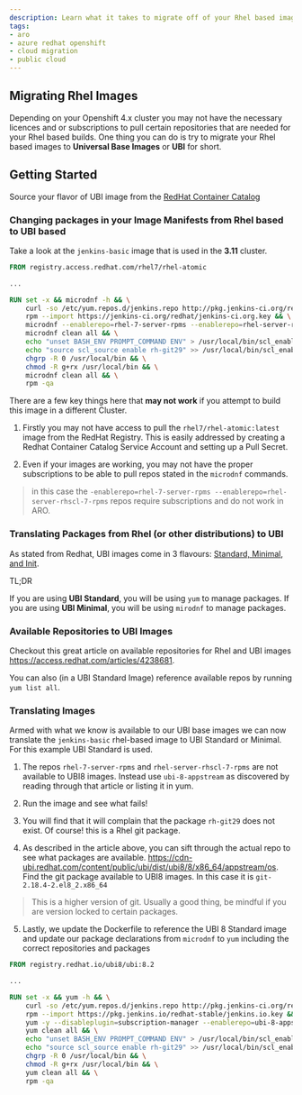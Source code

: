 ```yaml
---
description: Learn what it takes to migrate off of your Rhel based images.
tags:
- aro
- azure redhat openshift
- cloud migration
- public cloud
---
```

## Migrating Rhel Images

Depending on your Openshift 4.x cluster you may not have the necessary licences and or subscriptions to pull certain repositories that are needed for your
Rhel based builds. One thing you can do is try to migrate your Rhel based images to __Universal Base Images__ or __UBI__ for short. 


## Getting Started

Source your flavor of UBI image from the [RedHat Container Catalog](https://catalog.redhat.com/software/container-stacks/detail/5ec53f50ef29fd35586d9a56)

### Changing packages in your Image Manifests from Rhel based to UBI based

Take a look at the `jenkins-basic` image that is used in the __3.11__ cluster. 

```Dockerfile
FROM registry.access.redhat.com/rhel7/rhel-atomic

...

RUN set -x && microdnf -h && \
    curl -so /etc/yum.repos.d/jenkins.repo http://pkg.jenkins-ci.org/redhat-stable/jenkins.repo && \
    rpm --import https://jenkins-ci.org/redhat/jenkins-ci.org.key && \
    microdnf --enablerepo=rhel-7-server-rpms --enablerepo=rhel-server-rhscl-7-rpms --enablerepo=jenkins install which gpg java-1.8.0-openjdk-devel shadow-utils "jenkins-$JENKINS_VERSION" zip unzip bzip2 rsync elfutils rh-git29 --nodocs && \
    microdnf clean all && \
    echo "unset BASH_ENV PROMPT_COMMAND ENV" > /usr/local/bin/scl_enable && \
    echo "source scl_source enable rh-git29" >> /usr/local/bin/scl_enable && \
    chgrp -R 0 /usr/local/bin && \
    chmod -R g+rx /usr/local/bin && \
    microdnf clean all && \
    rpm -qa
```

There are a few key things here that __may not work__ if you attempt to build this image in a different Cluster. 

1. Firstly you may not have access to pull the `rhel7/rhel-atomic:latest` image from the RedHat Registry. This is easily addressed by creating a Redhat Container Catalog
Service Account and setting up a Pull Secret. 

2. Even if your images are working, you may not have the proper subscriptions to be able to pull repos stated in the `microdnf` commands. 
> in this case the `-enablerepo=rhel-7-server-rpms --enablerepo=rhel-server-rhscl-7-rpms` repos require subscriptions and do not work in ARO.

### Translating Packages from Rhel (or other distributions) to UBI

As stated from Redhat, UBI images come in 3 flavours: [Standard, Minimal, and Init](https://access.redhat.com/documentation/en-us/red_hat_enterprise_linux/8/html-single/building_running_and_managing_containers/index#what_are_red_hat_base_images).

TL;DR

If you are using __UBI Standard__, you will be using `yum` to manage packages.
If you are using __UBI Minimal__, you will be using `mirodnf` to manage packages. 


### Available Repositories to UBI Images

Checkout this great article on available repositories for Rhel and UBI images https://access.redhat.com/articles/4238681.

You can also (in a UBI Standard Image) reference available repos by running `yum list all`. 

### Translating Images

Armed with what we know is available to our UBI base images we can now translate the `jenkins-basic` rhel-based image to UBI Standard or Minimal. For this example UBI Standard is used. 


1. The repos `rhel-7-server-rpms` and `rhel-server-rhscl-7-rpms` are not available to UBI8 images. Instead use `ubi-8-appstream` as discovered by reading through that article or listing it in yum.

2. Run the image and see what fails!

3. You will find that it will complain that the package `rh-git29` does not exist. Of course! this is a Rhel git package.

4. As described in the article above, you can sift through the actual repo to see what packages are available. https://cdn-ubi.redhat.com/content/public/ubi/dist/ubi8/8/x86_64/appstream/os. Find the git package available to UBI8 images. In this case it is `git-2.18.4-2.el8_2.x86_64` 

> This is a higher version of git. Usually a good thing, be mindful if you are version locked to certain packages.

5. Lastly, we update the Dockerfile to reference the UBI 8 Standard image and update our package declarations from `microdnf` to `yum` including the correct repositories and packages

```Dockerfile
FROM registry.redhat.io/ubi8/ubi:8.2

...

RUN set -x && yum -h && \
    curl -so /etc/yum.repos.d/jenkins.repo http://pkg.jenkins-ci.org/redhat-stable/jenkins.repo && \
    rpm --import https://pkg.jenkins.io/redhat-stable/jenkins.io.key && \
    yum -y --disableplugin=subscription-manager --enablerepo=ubi-8-appstream --enablerepo=jenkins install which gpg java-1.8.0-openjdk-devel shadow-utils "jenkins-$JENKINS_VERSION" zip unzip bzip2 rsync elfutils git-2.18.4-2.el8_2.x86_64 --nodocs && \
    yum clean all && \
    echo "unset BASH_ENV PROMPT_COMMAND ENV" > /usr/local/bin/scl_enable && \
    echo "source scl_source enable rh-git29" >> /usr/local/bin/scl_enable && \
    chgrp -R 0 /usr/local/bin && \
    chmod -R g+rx /usr/local/bin && \
    yum clean all && \
    rpm -qa
 ```





